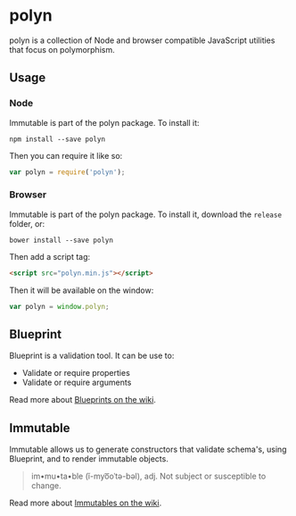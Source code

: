 polyn
=====

polyn is a collection of Node and browser compatible JavaScript utilities that focus on polymorphism.

## Usage

### Node
Immutable is part of the polyn package. To install it:

```
npm install --save polyn
```

Then you can require it like so:

```JavaScript
var polyn = require('polyn');
```

### Browser
Immutable is part of the polyn package. To install it, download the `release` folder, or:

```
bower install --save polyn
```

Then add a script tag:

```html
<script src="polyn.min.js"></script>
```

Then it will be available on the window:

```JavaScript
var polyn = window.polyn;
```

## Blueprint
Blueprint is a validation tool. It can be use to:

* Validate or require properties
* Validate or require arguments

Read more about [Blueprints on the wiki](https://github.com/losandes/polyn/wiki/Blueprint).

## Immutable
Immutable allows us to generate constructors that validate schema's, using Blueprint, and to render immutable objects.

> im•mu•ta•ble (ĭ-myo͞oˈtə-bəl), adj.
> Not subject or susceptible to change.

Read more about [Immutables on the wiki](https://github.com/losandes/polyn/wiki/Immutable).
